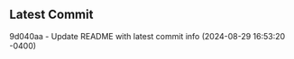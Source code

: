
## Latest Commit
9d040aa - Update README with latest commit info (2024-08-29 16:53:20 -0400) <Yunxi-Zhou>
